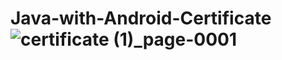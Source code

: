 # Java-with-Android-Certificate![certificate (1)_page-0001](https://user-images.githubusercontent.com/95499553/182709179-45d3a778-461e-4575-9194-a8d026c930f4.jpg)
